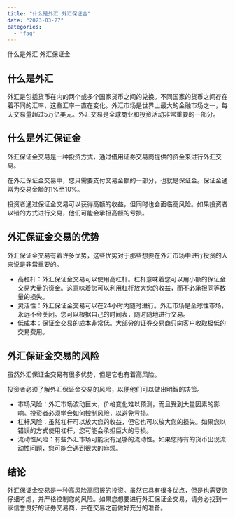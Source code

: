 ```yaml
---
title: "什么是外汇 外汇保证金"
date: "2023-03-27"
categories: 
  - "faq"
---
```


什么是外汇 外汇保证金

## 什么是外汇

外汇是包括货币在内的两个或多个国家货币之间的兑换。不同国家的货币之间存在着不同的汇率，这些汇率一直在变化。外汇市场是世界上最大的金融市场之一，每天交易量超过5万亿美元。外汇交易是全球商业和投资活动非常重要的一部分。

## 什么是外汇保证金

外汇保证金交易是一种投资方式，通过借用证券交易商提供的资金来进行外汇交易。

在外汇保证金交易中，您只需要支付交易金额的一部分，也就是保证金。保证金通常为交易金额的1%至10%。

投资者通过保证金交易可以获得高额的收益，但同时也会面临高风险。如果投资者以错的方式进行交易，他们可能会承担高额的亏损。

## 外汇保证金交易的优势

外汇保证金交易有着许多优势，这些优势对于那些想要在外汇市场中进行投资的人来说是非常重要的。

- 高杠杆：外汇保证金交易可以使用高杠杆。杠杆意味着您可以用小额的保证金交易大量的资金。这意味着您可以利用杠杆放大您的收益，而不必承担同等数量的损失。
- 灵活性：外汇保证金交易可以在24小时内随时进行。外汇市场是全球性市场，永远不会关闭。您可以根据自己的时间表，随时随地进行交易。
- 低成本：保证金交易的成本非常低。大部分的证券交易商只向客户收取极低的交易费用。

## 外汇保证金交易的风险

虽然外汇保证金交易有很多优势，但是它也有着高风险。

投资者必须了解外汇保证金交易的风险，以便他们可以做出明智的决策。

- 市场风险：外汇市场波动巨大，价格变化难以预测，而且受到大量因素的影响。投资者必须学会如何控制风险，以避免亏损。
- 杠杆风险：虽然杠杆可以放大您的收益，但它也可以放大您的损失。如果您以错误的方式使用杠杆，您可能会承担巨大的亏损。
- 流动性风险：有些外汇市场可能没有足够的流动性。如果您持有的货币出现流动性问题，您可能会遇到很大的麻烦。

## 结论

外汇保证金交易是一种高风险高回报的投资。虽然它具有很多优点，但是也需要您仔细考虑，并严格控制您的风险。如果您想要进行外汇保证金交易，请务必找到一家信誉良好的证券交易商，并在交易之前做好充分的准备。
